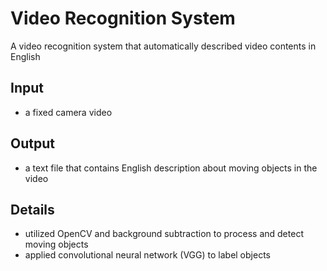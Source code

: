 # Video Recognition System
A video recognition system that automatically described video contents in English
## Input
* a fixed camera video
## Output
* a text file that contains English description about moving objects in the video
## Details
* utilized OpenCV and background subtraction to process and detect moving objects
* applied convolutional neural network (VGG) to label objects
